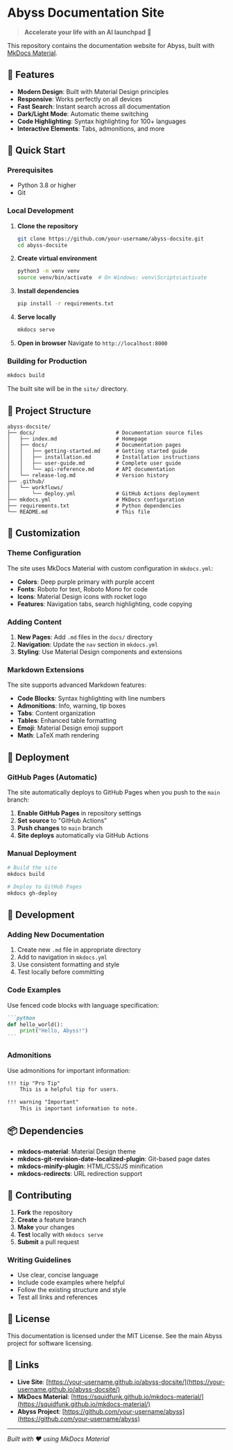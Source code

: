 # Abyss Documentation Site

> **Accelerate your life with an AI launchpad** 🚀

This repository contains the documentation website for Abyss, built with [MkDocs Material](https://squidfunk.github.io/mkdocs-material/).

## 🌟 Features

- **Modern Design**: Built with Material Design principles
- **Responsive**: Works perfectly on all devices
- **Fast Search**: Instant search across all documentation
- **Dark/Light Mode**: Automatic theme switching
- **Code Highlighting**: Syntax highlighting for 100+ languages
- **Interactive Elements**: Tabs, admonitions, and more

## 🚀 Quick Start

### Prerequisites

- Python 3.8 or higher
- Git

### Local Development

1. **Clone the repository**
   ```bash
   git clone https://github.com/your-username/abyss-docsite.git
   cd abyss-docsite
   ```

2. **Create virtual environment**
   ```bash
   python3 -m venv venv
   source venv/bin/activate  # On Windows: venv\Scripts\activate
   ```

3. **Install dependencies**
   ```bash
   pip install -r requirements.txt
   ```

4. **Serve locally**
   ```bash
   mkdocs serve
   ```

5. **Open in browser**
   Navigate to `http://localhost:8000`

### Building for Production

```bash
mkdocs build
```

The built site will be in the `site/` directory.

## 📁 Project Structure

```
abyss-docsite/
├── docs/                          # Documentation source files
│   ├── index.md                   # Homepage
│   ├── docs/                      # Documentation pages
│   │   ├── getting-started.md     # Getting started guide
│   │   ├── installation.md        # Installation instructions
│   │   ├── user-guide.md          # Complete user guide
│   │   └── api-reference.md       # API documentation
│   └── release-log.md             # Version history
├── .github/
│   └── workflows/
│       └── deploy.yml             # GitHub Actions deployment
├── mkdocs.yml                     # MkDocs configuration
├── requirements.txt               # Python dependencies
└── README.md                      # This file
```

## 🎨 Customization

### Theme Configuration

The site uses MkDocs Material with custom configuration in `mkdocs.yml`:

- **Colors**: Deep purple primary with purple accent
- **Fonts**: Roboto for text, Roboto Mono for code
- **Icons**: Material Design icons with rocket logo
- **Features**: Navigation tabs, search highlighting, code copying

### Adding Content

1. **New Pages**: Add `.md` files in the `docs/` directory
2. **Navigation**: Update the `nav` section in `mkdocs.yml`
3. **Styling**: Use Material Design components and extensions

### Markdown Extensions

The site supports advanced Markdown features:

- **Code Blocks**: Syntax highlighting with line numbers
- **Admonitions**: Info, warning, tip boxes
- **Tabs**: Content organization
- **Tables**: Enhanced table formatting
- **Emoji**: Material Design emoji support
- **Math**: LaTeX math rendering

## 🚀 Deployment

### GitHub Pages (Automatic)

The site automatically deploys to GitHub Pages when you push to the `main` branch:

1. **Enable GitHub Pages** in repository settings
2. **Set source** to "GitHub Actions"
3. **Push changes** to `main` branch
4. **Site deploys** automatically via GitHub Actions

### Manual Deployment

```bash
# Build the site
mkdocs build

# Deploy to GitHub Pages
mkdocs gh-deploy
```

## 🔧 Development

### Adding New Documentation

1. Create new `.md` file in appropriate directory
2. Add to navigation in `mkdocs.yml`
3. Use consistent formatting and style
4. Test locally before committing

### Code Examples

Use fenced code blocks with language specification:

````markdown
```python
def hello_world():
    print("Hello, Abyss!")
```
````

### Admonitions

Use admonitions for important information:

```markdown
!!! tip "Pro Tip"
    This is a helpful tip for users.

!!! warning "Important"
    This is important information to note.
```

## 📦 Dependencies

- **mkdocs-material**: Material Design theme
- **mkdocs-git-revision-date-localized-plugin**: Git-based page dates
- **mkdocs-minify-plugin**: HTML/CSS/JS minification
- **mkdocs-redirects**: URL redirection support

## 🤝 Contributing

1. **Fork** the repository
2. **Create** a feature branch
3. **Make** your changes
4. **Test** locally with `mkdocs serve`
5. **Submit** a pull request

### Writing Guidelines

- Use clear, concise language
- Include code examples where helpful
- Follow the existing structure and style
- Test all links and references

## 📄 License

This documentation is licensed under the MIT License. See the main Abyss project for software licensing.

## 🔗 Links

- **Live Site**: [https://your-username.github.io/abyss-docsite/](https://your-username.github.io/abyss-docsite/)
- **MkDocs Material**: [https://squidfunk.github.io/mkdocs-material/](https://squidfunk.github.io/mkdocs-material/)
- **Abyss Project**: [https://github.com/your-username/abyss](https://github.com/your-username/abyss)

---

*Built with ❤️ using MkDocs Material* 